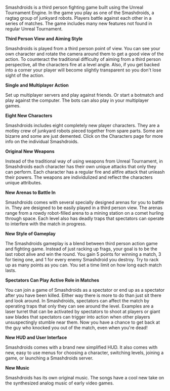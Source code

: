 Smashdroids is a third person fighting game built using the Unreal Tournament Engine. In the game you play as one of the Smashdroids, a
ragtag group of junkyard robots. Players battle against each other in a series of matches. The game includes many new features not found in
regular Unreal Tournament.

**Third Person View and Aiming Style**

Smashdroids is played from a third person point of view. You can see your own character and rotate the camera around them to get a good view
of the action. To counteract the traditional difficulty of aiming from a third person perspective, all the characters fire at a level angle.
Also, if you get backed into a corner your player will become slightly transparent so you don't lose sight of the action.

**Single and Multiplayer Action**

Set up multiplayer servers and play against friends. Or start a botmatch and play against the computer. The bots can also play in your
multiplayer games.

**Eight New Characters**

Smashdroids includes eight completely new player characters. They are a motley crew of junkyard robots pieced together from spare parts.
Some are bizarre and some are just demented. Click on the Characters page for more info on the individual Smashdroids.

**Original New Weapons**

Instead of the traditional way of using weapons from Unreal Tournament, in Smashdroids each character has their own unique attacks that only
they can perform. Each character has a regular fire and altfire attack that unleash their powers. The weapons are individulized and reflect
the characters unique attributes.

**New Arenas to Battle In**

Smashdroids comes with several specially designed arenas for you to battle in. They are designed to be easily played in a third person view.
The arenas range from a rowdy robot-filled arena to a mining station on a comet hurling through space. Each level also has deadly traps that
spectators can operate to interfere with the match in progress.

**New Style of Gameplay**

The Smashdroids gameplay is a blend between third person action game and fighting game. Instead of just racking up frags, your goal is to be
the last robot alive and win the round. You gain 5 points for winning a match, 3 for tieing one, and 1 for every enemy Smashdroid you
destroy. Try to rack up as many points as you can. You set a time limit on how long each match lasts.

**Spectators Can Play Active Role in Matches**

You can join a game of Smashdroids as a spectator or end up as a spectator after you have been killed. Either way there is more to do than
just sit there and look around. In Smashdroids, spectators can affect the match by operating traps that only they can see around the level.
Examples are a laser turret that can be activated by spectators to shoot at players or giant saw blades that spectators can trigger into
action when other players unsuspectingly stumble near them. Now you have a chance to get back at the guy who knocked you out of the match,
even when you're dead!

**New HUD and User Interface**

Smashdroids comes with a brand new simplified HUD. It also comes with new, easy to use menus for choosing a character, switching levels,
joining a game, or launching a Smashdroids server.

**New Music**

Smashdroids has its own original music. The songs have a cool new take on the synthesized analog music of early video games.